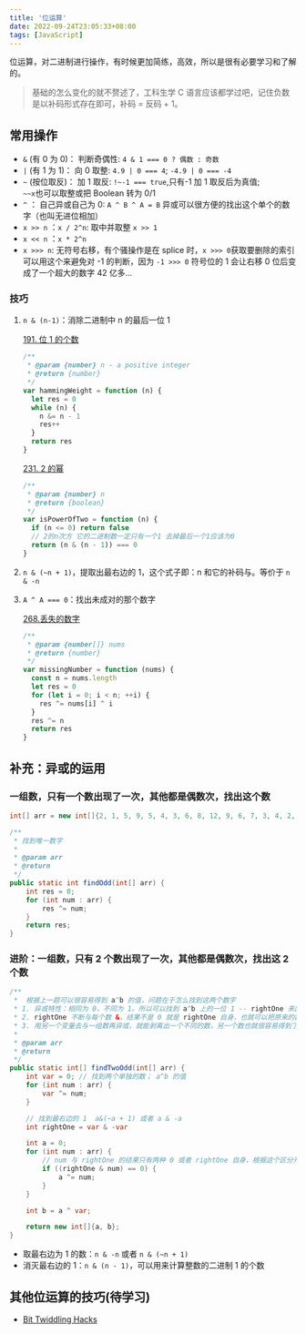 ```yaml
---
title: '位运算'
date: 2022-09-24T23:05:33+08:00
tags: [JavaScript]
---
```


位运算，对二进制进行操作，有时候更加简练，高效，所以是很有必要学习和了解的。

> 基础的怎么变化的就不赘述了，工科生学 C 语言应该都学过吧，记住负数是以补码形式存在即可，补码 = 反码 + 1。

## 常用操作

- `&` (有 0 为 0)： 判断奇偶性: `4 & 1 === 0 ? 偶数 : 奇数`
- `|` (有 1 为 1)： 向 0 取整: `4.9 | 0 === 4`; `-4.9 | 0 === -4`
- `~` (按位取反)： 加 1 取反: `!~-1 === true`,只有-1 加 1 取反后为真值;  
  `~~x`也可以取整或把 Boolean 转为 0/1
- `^` ： 自己异或自己为 0: `A ^ B ^ A = B` 异或可以很方便的找出这个单个的数字（也叫无进位相加）
- `x >> n` ：`x / 2^n`: 取中并取整 `x >> 1`
- `x << n` ：`x * 2^n`
- `x >>> n`: 无符号右移，有个骚操作是在 splice 时，`x >>> 0`获取要删除的索引可以用这个来避免对 -1 的判断，因为 `-1 >>> 0` 符号位的 1 会让右移 0 位后变成了一个超大的数字 42 亿多...

### 技巧

1. `n & (n-1)`：消除二进制中 n 的最后一位 1

   [191. 位 1 的个数](https://leetcode.cn/problems/number-of-1-bits/)

   ```js
   /**
    * @param {number} n - a positive integer
    * @return {number}
    */
   var hammingWeight = function (n) {
     let res = 0
     while (n) {
       n &= n - 1
       res++
     }
     return res
   }
   ```

   [231. 2 的幂](https://leetcode.cn/problems/power-of-two/)

   ```js
   /**
    * @param {number} n
    * @return {boolean}
    */
   var isPowerOfTwo = function (n) {
     if (n <= 0) return false
     // 2的n次方 它的二进制数一定只有一个1 去掉最后一个1应该为0
     return (n & (n - 1)) === 0
   }
   ```

2. `n & (~n + 1)`，提取出最右边的 1，这个式子即：n 和它的补码与。等价于 `n & -n`

3. `A ^ A === 0`：找出未成对的那个数字

   [268.丢失的数字](https://leetcode.cn/problems/missing-number/submissions/)

   ```js
   /**
    * @param {number[]} nums
    * @return {number}
    */
   var missingNumber = function (nums) {
     const n = nums.length
     let res = 0
     for (let i = 0; i < n; ++i) {
       res ^= nums[i] ^ i
     }
     res ^= n
     return res
   }
   ```

## 补充：异或的运用

### 一组数，只有一个数出现了一次，其他都是偶数次，找出这个数

```java
int[] arr = new int[]{2, 1, 5, 9, 5, 4, 3, 6, 8, 12, 9, 6, 7, 3, 4, 2, 7, 1, 8};

/**
 * 找到唯一数字
 *
 * @param arr
 * @return
 */
public static int findOdd(int[] arr) {
    int res = 0;
    for (int num : arr) {
        res ^= num;
    }
    return res;
}
```

### 进阶：一组数，只有 2 个数出现了一次，其他都是偶数次，找出这 2 个数

```java
/**
 *  根据上一题可以很容易得到 a^b 的值，问题在于怎么找到这两个数字
 * 1. 异或特性：相同为 0，不同为 1。所以可以找到 a^b 上的一位 1 -- rightOne 来区分 a 和 b
 * 2. rightOne 不断与每个数 &，结果不是 0 就是 rightOne 自身，也就可以把原来的数分为两组，相同的数一定进入一组
 * 3. 用另一个变量去与一组数再异或，就能剥离出一个不同的数，另一个数也就很容易得到了。
 *
 * @param arr
 * @return
 */
public static int[] findTwoOdd(int[] arr) {
    int var = 0; // 找到两个单独的数； a^b 的值
    for (int num : arr) {
        var ^= num;
    }

    // 找到最右边的 1  a&(~a + 1) 或者 a & -a
    int rightOne = var & -var

    int a = 0;
    for (int num : arr) {
        // num 与 rightOne 的结果只有两种 0 或者 rightOne 自身，根据这个区分开两组数
        if ((rightOne & num) == 0) {
            a ^= num;
        }
    }

    int b = a ^ var;

    return new int[]{a, b};
}
```

- 取最右边为 1 的数：`n & -n` 或者 `n & (~n + 1)`
- 消灭最右边的 1：`n & (n - 1)`，可以用来计算整数的二进制 1 的个数

## 其他位运算的技巧(待学习)

- [Bit Twiddling Hacks](http://graphics.stanford.edu/~seander/bithacks.html#ReverseParallel)
